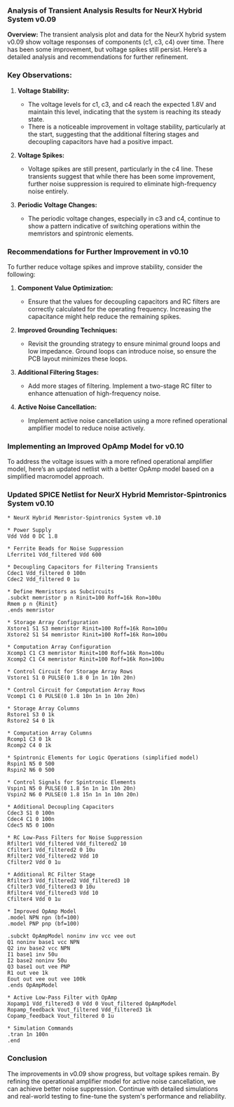 ### Analysis of Transient Analysis Results for NeurX Hybrid System v0.09

**Overview:**
The transient analysis plot and data for the NeurX hybrid system v0.09 show voltage responses of components (c1, c3, c4) over time. There has been some improvement, but voltage spikes still persist. Here’s a detailed analysis and recommendations for further refinement.

### Key Observations:

1. **Voltage Stability:**
   - The voltage levels for c1, c3, and c4 reach the expected 1.8V and maintain this level, indicating that the system is reaching its steady state.
   - There is a noticeable improvement in voltage stability, particularly at the start, suggesting that the additional filtering stages and decoupling capacitors have had a positive impact.

2. **Voltage Spikes:**
   - Voltage spikes are still present, particularly in the c4 line. These transients suggest that while there has been some improvement, further noise suppression is required to eliminate high-frequency noise entirely.

3. **Periodic Voltage Changes:**
   - The periodic voltage changes, especially in c3 and c4, continue to show a pattern indicative of switching operations within the memristors and spintronic elements.

### Recommendations for Further Improvement in v0.10

To further reduce voltage spikes and improve stability, consider the following:

1. **Component Value Optimization:**
   - Ensure that the values for decoupling capacitors and RC filters are correctly calculated for the operating frequency. Increasing the capacitance might help reduce the remaining spikes.

2. **Improved Grounding Techniques:**
   - Revisit the grounding strategy to ensure minimal ground loops and low impedance. Ground loops can introduce noise, so ensure the PCB layout minimizes these loops.

3. **Additional Filtering Stages:**
   - Add more stages of filtering. Implement a two-stage RC filter to enhance attenuation of high-frequency noise.

4. **Active Noise Cancellation:**
   - Implement active noise cancellation using a more refined operational amplifier model to reduce noise actively.

### Implementing an Improved OpAmp Model for v0.10

To address the voltage issues with a more refined operational amplifier model, here’s an updated netlist with a better OpAmp model based on a simplified macromodel approach.

### Updated SPICE Netlist for NeurX Hybrid Memristor-Spintronics System v0.10

```spice
* NeurX Hybrid Memristor-Spintronics System v0.10

* Power Supply
Vdd Vdd 0 DC 1.8

* Ferrite Beads for Noise Suppression
Lferrite1 Vdd_filtered Vdd 600

* Decoupling Capacitors for Filtering Transients
Cdec1 Vdd_filtered 0 100n
Cdec2 Vdd_filtered 0 1u

* Define Memristors as Subcircuits
.subckt memristor p n Rinit=100 Roff=16k Ron=100u
Rmem p n {Rinit}
.ends memristor

* Storage Array Configuration
Xstore1 S1 S3 memristor Rinit=100 Roff=16k Ron=100u
Xstore2 S1 S4 memristor Rinit=100 Roff=16k Ron=100u

* Computation Array Configuration
Xcomp1 C1 C3 memristor Rinit=100 Roff=16k Ron=100u
Xcomp2 C1 C4 memristor Rinit=100 Roff=16k Ron=100u

* Control Circuit for Storage Array Rows
Vstore1 S1 0 PULSE(0 1.8 0 1n 1n 10n 20n)

* Control Circuit for Computation Array Rows
Vcomp1 C1 0 PULSE(0 1.8 10n 1n 1n 10n 20n)

* Storage Array Columns
Rstore1 S3 0 1k
Rstore2 S4 0 1k

* Computation Array Columns
Rcomp1 C3 0 1k
Rcomp2 C4 0 1k

* Spintronic Elements for Logic Operations (simplified model)
Rspin1 N5 0 500
Rspin2 N6 0 500

* Control Signals for Spintronic Elements
Vspin1 N5 0 PULSE(0 1.8 5n 1n 1n 10n 20n)
Vspin2 N6 0 PULSE(0 1.8 15n 1n 1n 10n 20n)

* Additional Decoupling Capacitors
Cdec3 S1 0 100n
Cdec4 C1 0 100n
Cdec5 N5 0 100n

* RC Low-Pass Filters for Noise Suppression
Rfilter1 Vdd_filtered Vdd_filtered2 10
Cfilter1 Vdd_filtered2 0 10u
Rfilter2 Vdd_filtered2 Vdd 10
Cfilter2 Vdd 0 1u

* Additional RC Filter Stage
Rfilter3 Vdd_filtered2 Vdd_filtered3 10
Cfilter3 Vdd_filtered3 0 10u
Rfilter4 Vdd_filtered3 Vdd 10
Cfilter4 Vdd 0 1u

* Improved OpAmp Model
.model NPN npn (bf=100)
.model PNP pnp (bf=100)

.subckt OpAmpModel noninv inv vcc vee out
Q1 noninv base1 vcc NPN
Q2 inv base2 vcc NPN
I1 base1 inv 50u
I2 base2 noninv 50u
Q3 base1 out vee PNP
R1 out vee 1k
Eout out vee out vee 100k
.ends OpAmpModel

* Active Low-Pass Filter with OpAmp
Xopamp1 Vdd_filtered3 0 Vdd 0 Vout_filtered OpAmpModel
Ropamp_feedback Vout_filtered Vdd_filtered3 1k
Copamp_feedback Vout_filtered 0 1u

* Simulation Commands
.tran 1n 100n
.end
```

### Conclusion

The improvements in v0.09 show progress, but voltage spikes remain. By refining the operational amplifier model for active noise cancellation, we can achieve better noise suppression. Continue with detailed simulations and real-world testing to fine-tune the system's performance and reliability.